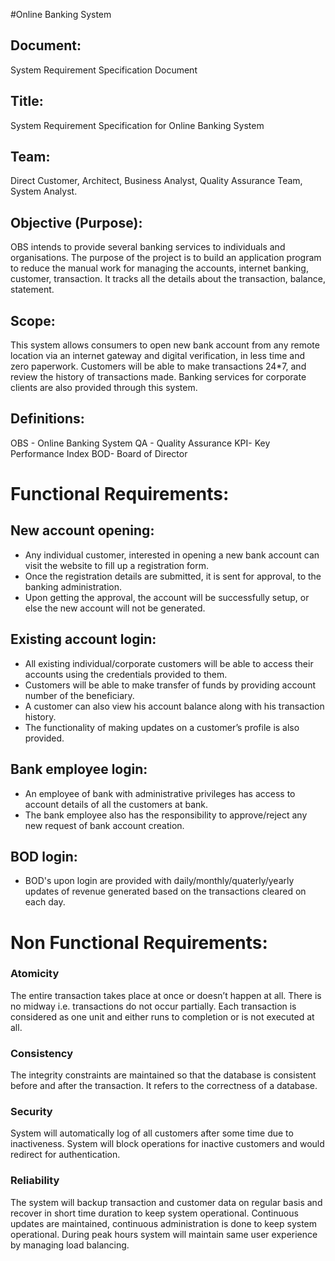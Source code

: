  #Online Banking System
 
## Document:
System Requirement Specification Document

## Title:
System Requirement Specification for Online Banking System

## Team:
Direct Customer, Architect, Business Analyst, Quality Assurance Team, System Analyst.

## Objective (Purpose):
OBS intends to provide several banking services to individuals and organisations. The purpose of the project is to build an application program to reduce the manual work for managing the accounts, internet banking, customer, transaction. It tracks all the details about the transaction, balance, statement.

## Scope:
This system allows consumers to open new bank account from any remote location via an internet gateway and digital verification, in less time and zero paperwork.
Customers will be able to make transactions 24*7, and review the history of transactions made.
Banking services for corporate clients are also provided through this system.

## Definitions:
OBS - Online Banking System
QA - Quality Assurance
KPI- Key Performance Index
BOD- Board of Director

# Functional Requirements:

## New account opening:
- Any individual customer, interested in opening a new bank account can visit the website to fill up a registration form.
- Once the registration details are submitted, it is sent for approval, to the banking administration.
- Upon getting the approval, the account will be successfully setup, or else the new account will not be generated.

## Existing account login:
- All existing individual/corporate customers will be able to access their accounts using the credentials provided to them.
- Customers will be able to make transfer of funds by providing account number of the beneficiary.
- A customer can also view his account balance along with his transaction history.
- The functionality of making updates on a customer’s profile is also provided.

## Bank employee login:
- An employee of bank with administrative privileges has access to account details of all the customers at bank.
- The bank employee also has the responsibility to approve/reject any new request of bank account creation.

## BOD login:
- BOD's upon login are provided with daily/monthly/quaterly/yearly updates of revenue generated based on the transactions cleared on each day.

# Non Functional Requirements:

### Atomicity
The entire transaction takes place at once or doesn’t happen at all. 
There is no midway i.e. transactions do not occur partially. 
Each transaction is considered as one unit and either runs to completion or is not executed at all.

### Consistency
The integrity constraints are maintained so that the database is consistent before and after the transaction. 
It refers to the correctness of a database.

### Security
System will automatically log of all customers after some time due to inactiveness.
System will block operations for inactive customers and would redirect for authentication.

### Reliability
The system will backup transaction and customer data on regular basis and recover in short time duration to keep system operational.
Continuous updates are maintained, continuous administration is done to keep system operational.
During peak hours system will maintain same user experience by managing load balancing.
